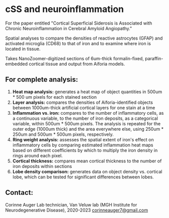 # cSS and neuroinflammation
For the paper entitled "Cortical Superficial Siderosis is Associated with Chronic Neuroinflammation in Cerebral Amyloid Angiopathy." 

Spatial analyses to compare the densities of reactive astrocytes (GFAP) and activated microglia (CD68) to that of iron and to examine where iron is located in tissue.

Takes NanoZoomer-digitized sections of 6um-thick formalin-fixed, paraffin-embedded cortical tissue and output from Aiforia models.

## For complete analysis:
1. **Heat map analysis:** generates a heat map of object quantities in 500um * 500 um pixels for each stained section
2. **Layer analysis:** compares the densities of Aiforia-identified objects between 1000um-thick artificial cortical layers for one stain at a time
3. **Inflammation vs. iron:** compares  to the number of inflammatory cells, as a continuous variable, to the number of iron deposits, as a categorical variable, within 500um * 500um pixels. The analysis is repeated for the outer edge (1000um thick) and the area everywhere else, using 250um * 250um and 500um * 500um pixels, respectively.
4. **Ring weight analysis:** assesses the spatial extent of iron's effect on inflammatory cells by comparing estimated inflammation heat maps based on different coefficients by which to multiply the iron density in rings around each pixel.
5. **Cortical thickness:** compares mean cortical thickness to the number of iron deposits within sections
6. **Lobe density comparison:** generates data on object density vs. cortical lobe, which can be tested for significant differences between lobes.

## Contact: 
Corinne Auger
Lab technician, Van Veluw lab (MGH Institute for Neurodegenerative Disease), 2020-2023
corinneauger7@gmail.com
